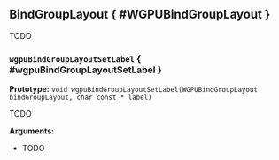 

## BindGroupLayout { #WGPUBindGroupLayout }


TODO




### `wgpuBindGroupLayoutSetLabel` { #wgpuBindGroupLayoutSetLabel }

**Prototype:** `void wgpuBindGroupLayoutSetLabel(WGPUBindGroupLayout bindGroupLayout, char const * label)`


TODO


**Arguments:**

 - TODO




